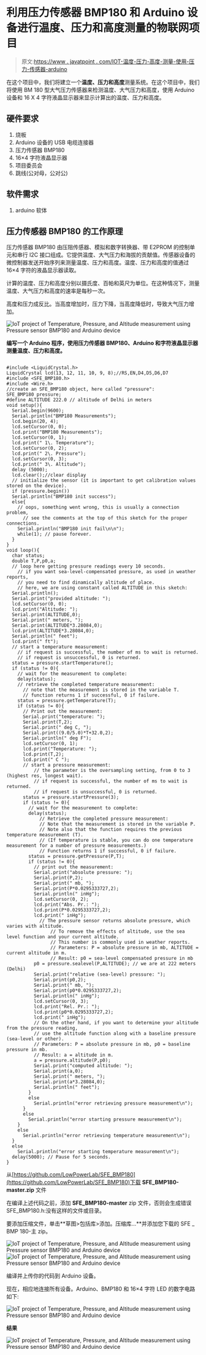 # 利用压力传感器 BMP180 和 Arduino 设备进行温度、压力和高度测量的物联网项目

> 原文:[https://www . javatpoint . com/IOT-温度-压力-高度-测量-使用-压力-传感器-arduino](https://www.javatpoint.com/iot-temperature-pressure-altitude-measurement-using-pressure-sensor-arduino)

在这个项目中，我们将建立一个**温度、压力和高度**测量系统。在这个项目中，我们将使用 BM 180 型大气压力传感器来检测温度、大气压力和高度，使用 Arduino 设备和 16 X 4 字符液晶显示器来显示计算出的温度、压力和高度。

## 硬件要求

1.  烧板
2.  Arduino 设备的 USB 电缆连接器
3.  压力传感器 BMP180
4.  16×4 字符液晶显示器
5.  项目委员会
6.  跳线(公对母，公对公)

## 软件需求

1.  arduino 软体

## 压力传感器 BMP180 的工作原理

压力传感器 BMP180 由压阻传感器、模拟和数字转换器、带 E2PROM 的控制单元和串行 I2C 接口组成。它提供温度、大气压力和海拔的贡献值。传感器设备的微控制器发送开始序列来测量温度、压力和高度。温度、压力和高度的值通过 16×4 字符的液晶显示器读取。

计算的温度、压力和高度分别以摄氏度、百帕和英尺为单位。在这种情况下，测量温度、大气压力和高度的速率是每秒一次。

高度和压力成反比。当高度增加时，压力下降，当高度降低时，导致大气压力增加。

![IoT project of Temperature, Pressure, and Altitude measurement using Pressure sensor BMP180 and Arduino device](../Images/27d8b2b9d1ca886b8f705bbf66e8ae69.png)

**编写一个 Arduino 程序，使用压力传感器 BMP180、Arduino 和字符液晶显示器测量温度、压力和高度。**

```

#include <LiquidCrystal.h>
LiquidCrystal lcd(13, 12, 11, 10, 9, 8);//RS,EN,D4,D5,D6,D7
#include <SFE_BMP180.h>
#include <Wire.h>
//create an SFE_BMP180 object, here called "pressure":
SFE_BMP180 pressure;
#define ALTITUDE 222.0 // altitude of Delhi in meters
void setup(){
  Serial.begin(9600);
  Serial.println("BMP180 Measurements");
  lcd.begin(20, 4);
  lcd.setCursor(0, 0);
  lcd.print("BMP180 Measurements");
  lcd.setCursor(0, 1);
  lcd.print(" 1\. Temperature");
  lcd.setCursor(0, 2);
  lcd.print(" 2\. Pressure");
  lcd.setCursor(0, 3);
  lcd.print(" 3\. Altitude");
  delay (5000);
  lcd.clear();//clear display
  // initialize the sensor (it is important to get calibration values stored on the device).
  if (pressure.begin())
  Serial.println("BMP180 init success");
  else{
    // oops, something went wrong, this is usually a connection problem,
      // see the comments at the top of this sketch for the proper connections.
    Serial.println("BMP180 init fail\n\n");
    while(1); // pause forever.
  }
}
void loop(){
  char status;
  double T,P,p0,a;
  // loop here getting pressure readings every 10 seconds.
    // if you want sea-level-compensated pressure, as used in weather reports,
    // you need to find dinamically altitude of place.
    // here, we are using constant called ALTITUDE in this sketch:
  Serial.println();
  Serial.print("provided altitude: ");
  lcd.setCursor(0, 0);
  lcd.print("Altitude: ");
  Serial.print(ALTITUDE,0);
  Serial.print(" meters, ");
  Serial.print(ALTITUDE*3.28084,0);
  lcd.print(ALTITUDE*3.28084,0);
  Serial.println(" feet");
  lcd.print(" ft");
  // start a temperature measurement:
    // if request is successful, the number of ms to wait is returned.
    // if request is unsuccessful, 0 is returned.
  status = pressure.startTemperature();
  if (status != 0){
    // wait for the measurement to complete:
    delay(status);
    // retrieve the completed temperature measurement:
      // note that the measurement is stored in the variable T.
      // function returns 1 if successful, 0 if failure.
    status = pressure.getTemperature(T);
    if (status != 0){
      // Print out the measurement:
      Serial.print("temperature: ");
      Serial.print(T,2);
      Serial.print(" deg C, ");
      Serial.print((9.0/5.0)*T+32.0,2);
      Serial.println(" deg F");
      lcd.setCursor(0, 1);
      lcd.print("Temperature: ");
      lcd.print(T,2);
      lcd.print(" C ");
      // start a pressure measurement:
          // the parameter is the oversampling setting, from 0 to 3 (highest res, longest wait).
          // if request is successful, the number of ms to wait is returned.
          // if request is unsuccessful, 0 is returned.
      status = pressure.startPressure(3);
      if (status != 0){
        // wait for the measurement to complete:
        delay(status);
            // Retrieve the completed pressure measurement:
            // Note that the measurement is stored in the variable P.
            // Note also that the function requires the previous temperature measurement (T).
            // (If temperature is stable, you can do one temperature measurement for a number of pressure measurements.)
            // Function returns 1 if successful, 0 if failure.
        status = pressure.getPressure(P,T);
        if (status != 0){
          // print out the measurement:
          Serial.print("absolute pressure: ");
          Serial.print(P,2);
          Serial.print(" mb, ");
          Serial.print(P*0.0295333727,2);
          Serial.println(" inHg");
          lcd.setCursor(0, 2);
          lcd.print("Abs. Pr.: ");
          lcd.print(P*0.0295333727,2);
          lcd.print(" inHg");
            // The pressure sensor returns absolute pressure, which varies with altitude.
                // To remove the effects of altitude, use the sea level function and your current altitude.
                // This number is commonly used in weather reports.
                // Parameters: P = absolute pressure in mb, ALTITUDE = current altitude in m.
                // Result: p0 = sea-level compensated pressure in mb
          p0 = pressure.sealevel(P,ALTITUDE); // we are at 222 meters (Delhi)
          Serial.print("relative (sea-level) pressure: ");
          Serial.print(p0,2);
          Serial.print(" mb, ");
          Serial.print(p0*0.0295333727,2);
          Serial.println(" inHg");
          lcd.setCursor(0, 3);
          lcd.print("Rel. Pr.: ");
          lcd.print(p0*0.0295333727,2);
          lcd.print(" inHg");
          // On the other hand, if you want to determine your altitude from the pressure reading,
          // use the altitude function along with a baseline pressure (sea-level or other).
          // Parameters: P = absolute pressure in mb, p0 = baseline pressure in mb.
          // Result: a = altitude in m.
          a = pressure.altitude(P,p0);
          Serial.print("computed altitude: ");
          Serial.print(a,0);
          Serial.print(" meters, ");
          Serial.print(a*3.28084,0);
          Serial.println(" feet");
        }
        else 
          Serial.println("error retrieving pressure measurement\n");
      }
      else 
        Serial.println("error starting pressure measurement\n");
    }
    else
      Serial.println("error retrieving temperature measurement\n");
  }
  else
    Serial.println("error starting temperature measurement\n");
  delay(5000); // Pause for 5 seconds.
}

```

从[https://github.com/LowPowerLab/SFE_BMP180](https://github.com/LowPowerLab/SFE_BMP180)下载 **SFE_BMP180-master.zip** 文件

在编译上述代码之前，添加 **SFE_BMP180-master** zip 文件，否则会生成错误 SFE_BMP180.h:没有这样的文件或目录。

要添加压缩文件，单击**草图>包括库>添加。压缩库...**并添加您下载的 SFE _ BMP 180-主 zip。

![IoT project of Temperature, Pressure, and Altitude measurement using Pressure sensor BMP180 and Arduino device](../Images/d7c0d1afe27590a6023c068c10463280.png) ![IoT project of Temperature, Pressure, and Altitude measurement using Pressure sensor BMP180 and Arduino device](../Images/e5415cbd71a0ea56379a6fb709c9ad6e.png)

编译并上传你的代码到 Arduino 设备。

现在，相应地连接所有设备。Arduino、BMP180 和 16×4 字符 LED 的数字电路如下:

![IoT project of Temperature, Pressure, and Altitude measurement using Pressure sensor BMP180 and Arduino device](../Images/14512b7ebd9fe58305e6d6e4392cec2a.png)

**结果**

![IoT project of Temperature, Pressure, and Altitude measurement using Pressure sensor BMP180 and Arduino device](../Images/764479c99ea803f5b4ff4bb42439ac0e.png)